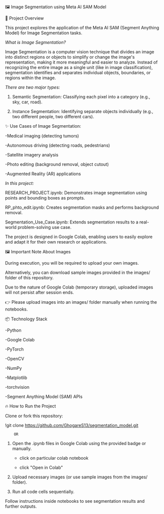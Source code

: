 🖼️ Image Segmentation using Meta AI SAM Model

📝 Project Overview

This project explores the application of the Meta AI SAM (Segment Anything Model) for Image Segmentation tasks.

*What is Image Segmentation?*

Image Segmentation is a computer vision technique that divides an image into distinct regions or objects to simplify or change the image's representation, making it more meaningful and easier to analyze.
Instead of recognizing the entire image as a single unit (like in image classification), segmentation identifies and separates individual objects, boundaries, or regions within the image.

*There are two major types:*

1) Semantic Segmentation: Classifying each pixel into a category (e.g., sky, car, road).

2) Instance Segmentation: Identifying separate objects individually (e.g., two different people, two different cars).

✨ Use Cases of Image Segmentation:

-Medical imaging (detecting tumors)

-Autonomous driving (detecting roads, pedestrians)

-Satellite imagery analysis

-Photo editing (background removal, object cutout)

-Augmented Reality (AR) applications


*In this project:*

RESEARCH_PROJECT.ipynb: Demonstrates image segmentation using points and bounding boxes as prompts.

RP_phto_edit.ipynb: Creates segmentation masks and performs background removal.

Segmentation_Use_Case.ipynb: Extends segmentation results to a real-world problem-solving use case.

The project is designed in Google Colab, enabling users to easily explore and adapt it for their own research or applications.

🖼️ Important Note About Images

During execution, you will be required to upload your own images.

Alternatively, you can download sample images provided in the images/ folder of this repository.

Due to the nature of Google Colab (temporary storage), uploaded images will not persist after session ends.

👉 Please upload images into an images/ folder manually when running the notebooks.

📦 Technology Stack

-Python

-Google Colab

-PyTorch

-OpenCV

-NumPy

-Matplotlib

-torchvision

-Segment Anything Model (SAM) APIs


🔥 How to Run the Project

Clone or fork this repository:

!git clone https://github.com/GhogareS13/segmentation_model.git

        OR 

1) Open the .ipynb files in Google Colab using the provided badge or manually.

   - click on particular colab notebook

   - click "Open in Colab"


3) Upload necessary images (or use sample images from the images/ folder).

4) Run all code cells sequentially.

Follow instructions inside notebooks to see segmentation results and further outputs.


